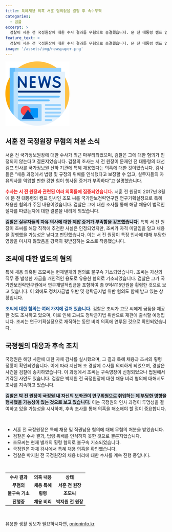 ```yaml
---
title: 특혜채용 의혹 서훈 혐의없음 결정 후 속수무책
categories:
  - 법률
excerpt: >
  검찰이 서훈 전 국정원장에 대한 수사 결과를 무혐의로 종결했습니다. 문 전 대통령 캠프 인사 특혜 채용 의혹이 불거졌지만, 법령 위배 인식 및 실무자 의사 존중 여부에 대한 증거가 부족하다는 판단!
feature_text: >
  검찰이 서훈 전 국정원장에 대한 수사 결과를 무혐의로 종결했습니다. 문 전 대통령 캠프 인사 특혜 채용 의혹이 불거졌지만, 법령 위배 인식 및 실무자 의사 존중 여부에 대한 증거가 부족하다는 판단!
image: '/assets/img/newspaper.png'
---
```


<p><img src="/assets/img/newspaper.png" alt="kimp 속보" /></p>

<h2 data-ke-size="size26">서훈 전 국정원장 무혐의 처분 소식</h2>

<p data-ke-size="size16">서훈 전 국가정보원장에 대한 수사가 최근 마무리되었으며, 검찰은 그에 대한 혐의가 인정되지 않는다고 결론지었습니다. 검찰의 조사는 서 전 원장이 문재인 전 대통령의 대선 캠프 인사를 국가정보원 산하 기관에 특혜 채용했다는 의혹에 대한 것이었습니다. 검사들은 “채용 과정에서 법령 및 규정의 위배를 인식했다고 보장할 수 없고, 실무자들의 자유의사를 억압할 만한 강한 힘이 행사된 증거가 부족하다”고 설명했습니다.</p>

<p data-ke-size="size16"><b><span style="color: #ee2323;">수사는 서 전 원장과 관련된 여러 의혹들에 집중되었습니다.</span></b> 서훈 전 원장이 2017년 8월에 문 전 대통령의 캠프 인사인 조모 씨를 국가안보전략연구원 연구기획실장으로 특혜 채용한 혐의가 주된 내용이었습니다. 검찰은 그에 대한 조사를 통해 해당 채용이 법적인 절차를 따랐는지에 대한 결론을 내리게 되었습니다.</p>

<p data-ke-size="size16"><b><span style="background-color: #21538527;">검찰은 실무자들의 자유 의사에 대한 제압 증거가 부족함을 강조했습니다.</span></b> 특히 서 전 원장이 조씨를 해당 직책에 추천한 사실은 인정되었지만, 조씨가 자격 미달임을 알고 채용을 강행했을 가능성은 낮다고 판단했습니다. 이는 서 전 원장이 특정 인사에 대해 부당한 영향을 미치지 않았음을 강력히 뒷받침하는 요소로 작용했습니다.</p>

<h2 data-ke-size="size26">조씨에 대한 별도의 혐의</h2>

<p data-ke-size="size16">특혜 채용 의혹된 조모씨는 현재별개의 혐의로 불구속 기소되었습니다. 조씨는 자신의 직무 중 발생한 자금을 개인적인 용도로 유용한 혐의로 기소되었습니다. 검찰은 그가 국가안보전략연구원에서 연구개발적립금을 포함하여 총 9억4115만원을 횡령한 것으로 보고 있습니다. 이 외에도 정치자금법 위반 및 청탁금지법 위반 혐의도 함께 받고 있는 상황입니다.</p>

<p data-ke-size="size16"><b><span style="color: #1a5490;">조씨에 대한 혐의는 여러 가지에 걸쳐 있습니다.</span></b> 검찰은 조씨가 고모 씨에게 금품을 제공한 것도 조사하고 있으며, 이로 인해 고씨도 청탁금지법 위반으로 재판에 출석할 예정입니다. 조씨는 연구기획실장으로 재직하는 동안 비리 의혹에 연루된 것으로 확인되었습니다.</p>

<h2 data-ke-size="size26">국정원의 대응과 후속 조치</h2>

<p data-ke-size="size16">국정원은 해당 사안에 대한 자체 감사를 실시했으며, 그 결과 특혜 채용과 조씨의 횡령 정황이 확인되었습니다. 이에 따라 지난해 초 경찰에 수사를 의뢰하게 되었으며, 경찰은 사건을 검찰에 송치하였습니다. 이 과정에서 조씨는  구속영장이 신청되었으나 법원에서 기각된 사안도 있습니다. 검찰은 박지원 전 국정원장에 대한 채용 비리 혐의에 대해서도 조사를 지속하고 있습니다.</p>

<p data-ke-size="size16"><b><span style="background-color: #21538527;">검찰은 박 전 원장이 국정원 내 자신의 보좌관이 연구위원으로 취업하는 데 부당한 영향을 행사했을 가능성이 있는 것으로 보고 있습니다.</span></b> 이는 국정원의 인사 과정이 투명성을 결여하고 있을 가능성을 시사하며, 후속 조사를 통해 의혹을 해소해야 할 점이 중요합니다.</p>

<p data-ke-size="size16">&nbsp;</p>

<ul>
<li>서훈 전 국정원장은 특혜 채용 및 직권남용 혐의에 대해 무혐의 처분을 받았습니다.</li>
<li>검찰은 수사 결과, 법령 위배를 인식하지 못한 것으로 결론지었습니다.</li>
<li>조모씨는 현재 별개의 횡령 혐의로 불구속 기소되었습니다.</li>
<li>국정원은 자체 감사에서 특혜 채용 의혹을 확인했습니다.</li>
<li>검찰은 박지원 전 국정원장의 채용 비리에 대한 수사를 계속 진행 중입니다.</li>
</ul>

<p data-ke-size="size16">&nbsp;</p>

<table style="width: 100%; border-collapse: collapse;">
<tr>
<td style="text-align: center; height: 17px;"><b>수사 결과</b></td>
<td style="text-align: center; height: 17px;"><b>의혹 내용</b></td>
<td style="text-align: center; height: 17px;"><b>상태</b></td>
</tr>
<tr>
<td style="text-align: center; height: 17px;"><b>무혐의</b></td>
<td style="text-align: center; height: 17px;"><b>채용 특혜</b></td>
<td style="text-align: center; height: 17px;"><b>서훈 전 원장</b></td>
</tr>
<tr>
<td style="text-align: center; height: 17px;"><b>불구속 기소</b></td>
<td style="text-align: center; height: 17px;"><b>횡령</b></td>
<td style="text-align: center; height: 17px;"><b>조모씨</b></td>
</tr>
<tr>
<td style="text-align: center; height: 17px;"><b>진행중</b></td>
<td style="text-align: center; height: 17px;"><b>채용 비리</b></td>
<td style="text-align: center; height: 17px;"><b>박지원 전 원장</b></td>
</tr>
</table>

<p data-ke-size="size16">&nbsp;</p>
유용한 생활 정보가 필요하시다면, <a href="https://onioninfo.kr" rel="dofollow">onioninfo.kr</a>



